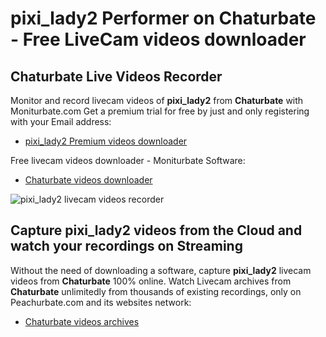 # pixi_lady2 Performer on Chaturbate - Free LiveCam videos downloader

## Chaturbate Live Videos Recorder

Monitor and record livecam videos of **pixi_lady2** from **Chaturbate** with Moniturbate.com
Get a premium trial for free by just and only registering with your Email address:
* [pixi_lady2 Premium videos downloader](https://moniturbate.com/request-demo-licence-key.html)

Free livecam videos downloader - Moniturbate Software:
* [Chaturbate videos downloader](https://moniturbate.com/moniturbate-download-software.html)

![pixi_lady2 livecam videos recorder](https://peachurnet.com/templates/moniturbate-software.png)


## Capture pixi_lady2 videos from the Cloud and watch your recordings on Streaming

Without the need of downloading a software, capture **pixi_lady2** livecam videos from **Chaturbate** 100% online.
Watch Livecam archives from **Chaturbate** unlimitedly from thousands of existing recordings, only on Peachurbate.com and its websites network:
* [Chaturbate videos archives](https://peachurnet.com/)